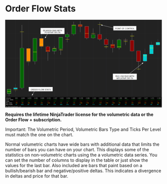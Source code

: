 # Order Flow Stats

<img src="./screenshot.png" alt="TrustMeBro" style="display: block; margin: 0 auto">

**Requires the lifetime NinjaTrader license for the volumetric data or the Order Flow + subscription.**

Important: The Volumetric Period, Volumetric Bars Type and Ticks Per Level must match the one on the chart.

Normal volumetric charts have wide bars with additional data that limits the number of bars you can have on your chart. This displays some of the statistics on non-volumetric charts using the a volumetric data series. You can set the number of columns to display in the table or just show the values for the last bar. Also included are bars that paint based on a bullish/bearish bar and negative/positive deltas. This indicates a divergence in deltas and price for that bar.
